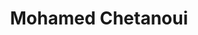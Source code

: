 ---
layout: page
title: Mohamed Chetanoui
description: Professor
img: 
importance: 6
category: coordinator
---